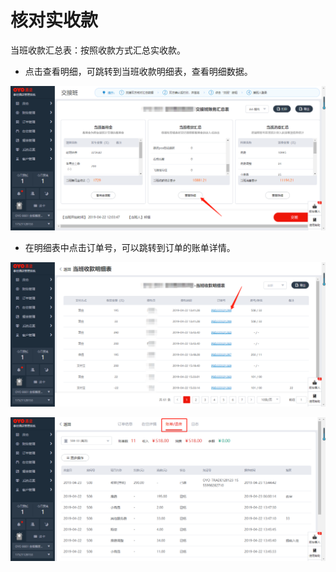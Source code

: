 # 核对实收款

 当班收款汇总表：按照收款方式汇总实收款。

* 点击查看明细，可跳转到当班收款明细表，查看明细数据。

![](../../../.gitbook/assets/image%20%28672%29.png)

* 在明细表中点击订单号，可以跳转到订单的账单详情。

![](../../../.gitbook/assets/image%20%281046%29.png)

![](../../../.gitbook/assets/image%20%28114%29.png)

